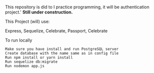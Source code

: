 This repository is did to I practice programming, it will be authentication project.'
<b>Still under construction.</b>

This Project (will) use:

Express, Sequelize, Celebrate, Passport, Celebrate



To run locally

    Make sure you have install and run PostgreSQL server
    Create database with the name same as in config file
    Run npm install or yarn install
    Run sequelize db:migrate
    Run nodemon app.js
